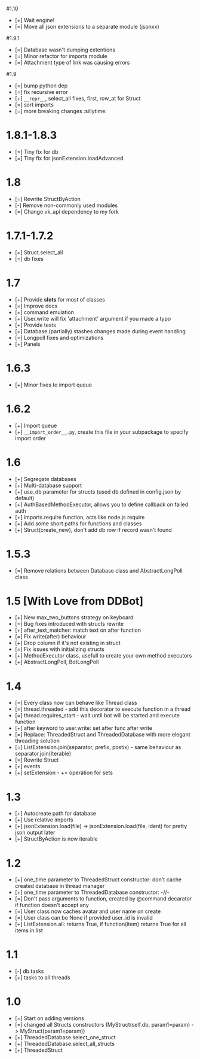 #1.10
- [+] Wait engine!
- [=] Move all json extensions to a separate module (jsonxx)

#1.9.1
- [=] Database wasn't dumping extentions
- [=] Minor refactor for imports module
- [=] Attachment type of link was causing errors

#1.9
- [=] bump python dep
- [=] fix recursive error
- [+] ``__repr__``, select_all fixes, first, row_at for Struct
- [=] sort imports
- [=] more breaking changes :sillytime:

# 1.8.1-1.8.3
- [=] Tiny fix for db
- [=] Tiny fix for jsonExtension.loadAdvanced

# 1.8
- [=] Rewrite StructByAction
- [-] Remove non-commonly used modules
- [=] Change vk_api dependency to my fork

# 1.7.1-1.7.2
- [+] Struct.select_all
- [=] db fixes

# 1.7
- [+] Provide __slots__ for most of classes
- [=] Improve docs
- [+] command emulation
- [+] User.write will fix 'attachment' argument if you made a typo
- [+] Provide tests
- [+] Database (partially) stashes changes made during event handling
- [=] Longpoll fixes and optimizations
- [+] Panels

# 1.6.3
- [+] Minor fixes to import queue

# 1.6.2
- [+] Import queue
- [+] ``__import_order__.py``, create this file in your subpackage to specify import order


# 1.6
- [+] Segregate databases
- [+] Multi-database support
- [+] use_db parameter for structs (used db defined in config.json by default)
- [+] AuthBasedMethodExecutor, allows you to define callback on failed auth
- [+] imports.require function, acts like node.js require
- [+] Add some short paths for functions and classes
- [+] Struct(create_new), don't add db row if record wasn't found

# 1.5.3
- [=] Remove relations between Database class and AbstractLongPoll class

# 1.5 [With Love from DDBot]
- [+] New max_two_buttons strategy on keyboard
- [=] Bug fixes introduced with structs rewrite
- [+] after_text_matcher: match text on after function
- [=] Fix write(after) behaviour
- [+] Drop column if it's not existing in struct
- [=] Fix issues with initializing structs
- [+] MethodExecutor class, usefull to create your own method executors
- [+] AbstractLongPoll, BotLongPoll 

# 1.4
- [=] Every class now can behave like Thread class
- [=] thread.threaded - add this decorator to execute function in a thread
- [=] thread.requires_start - wait until bot will be started and execute function  
- [+] after keyword to user.write: set after func after write
- [=] Replace: ThreadedStruct and ThreadedDatabase with more elegant threading solution
- [=] ListExtension.join(separator, prefix, postix) - same behaviour as separator.join(Iterable)
- [=] Rewrite Struct
- [+] events
- [+] setExtension - += operation for sets

# 1.3
- [+] Autocreate path for database
- [+] Use relative imports
- [+] jsonExtension.load(file) -> jsonExtension.load(file, ident) for pretty json output later
- [+] StructByAction is now iterable

# 1.2
- [+] one_time parameter to ThreadedStruct constructor: don't cache created database in thread manager 
- [+] one_time parameter to ThreadedDatabase constructor: -//-
- [=] Don't pass arguments to function, created by @command decarator if function doesn't accept any
- [=] User class now caches avatar and user name on create
- [=] User class can be None if provided user_id is invalid
- [+] ListExtension.all: returns True, if function(item) returns True for all items in list

# 1.1
- [-] db.tasks
- [+] tasks to all threads

# 1.0
- [=] Start on adding versions
- [=] changed all Structs constructors (MyStruct(self.db, param1=param) -> MyStruct(param1=param))
- [+] ThreadedDatabase.select_one_struct
- [+] ThreadedDatabase.select_all_structs
- [+] ThreadedStruct